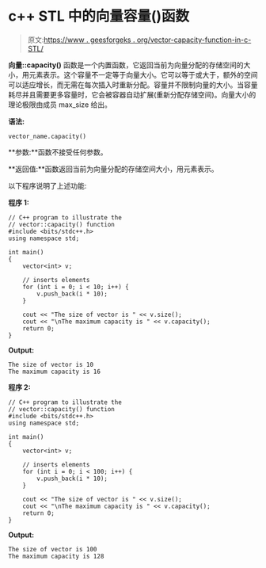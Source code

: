 # c++ STL 中的向量容量()函数

> 原文:[https://www . geesforgeks . org/vector-capacity-function-in-c-STL/](https://www.geeksforgeeks.org/vector-capacity-function-in-c-stl/)

**向量::capacity()** 函数是一个内置函数，它返回当前为向量分配的存储空间的大小，用元素表示。这个容量不一定等于向量大小。它可以等于或大于，额外的空间可以适应增长，而无需在每次插入时重新分配。容量并不限制向量的大小。当容量耗尽并且需要更多容量时，它会被容器自动扩展(重新分配存储空间)。向量大小的理论极限由成员 max_size 给出。

**语法:**

```
vector_name.capacity()
```

**参数:**函数不接受任何参数。

**返回值:**函数返回当前为向量分配的存储空间大小，用元素表示。

以下程序说明了上述功能:

**程序 1:**

```
// C++ program to illustrate the
// vector::capacity() function
#include <bits/stdc++.h>
using namespace std;

int main()
{
    vector<int> v;

    // inserts elements
    for (int i = 0; i < 10; i++) {
        v.push_back(i * 10);
    }

    cout << "The size of vector is " << v.size();
    cout << "\nThe maximum capacity is " << v.capacity();
    return 0;
}
```

**Output:**

```
The size of vector is 10
The maximum capacity is 16

```

**程序 2:**

```
// C++ program to illustrate the
// vector::capacity() function
#include <bits/stdc++.h>
using namespace std;

int main()
{
    vector<int> v;

    // inserts elements
    for (int i = 0; i < 100; i++) {
        v.push_back(i * 10);
    }

    cout << "The size of vector is " << v.size();
    cout << "\nThe maximum capacity is " << v.capacity();
    return 0;
}
```

**Output:**

```
The size of vector is 100
The maximum capacity is 128

```